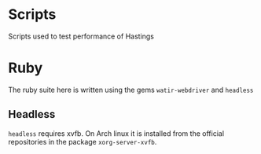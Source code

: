 # Scripts
Scripts used to test performance of Hastings

# Ruby
The ruby suite here is written using the gems `watir-webdriver` and `headless`

## Headless
`headless` requires xvfb. On Arch linux it is installed from the official repositories in the package `xorg-server-xvfb`.
